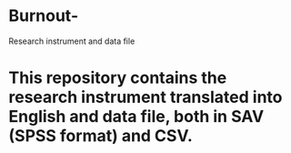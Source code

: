 # Burnout-
Research instrument and data file
# This repository contains the research instrument translated into English and data file, both in SAV (SPSS format) and CSV.
